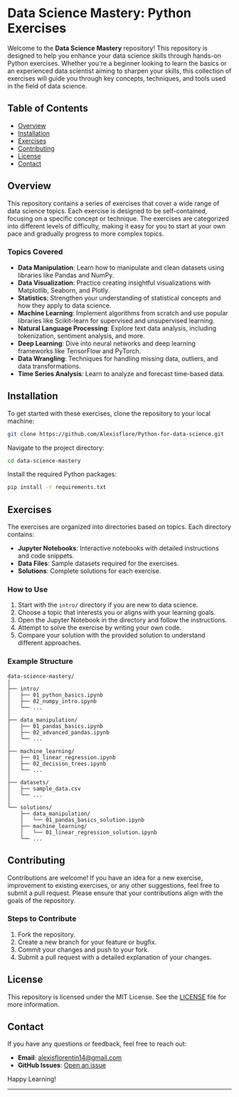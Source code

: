 # Data Science Mastery: Python Exercises

Welcome to the **Data Science Mastery** repository! This repository is designed to help you enhance your data science skills through hands-on Python exercises. Whether you're a beginner looking to learn the basics or an experienced data scientist aiming to sharpen your skills, this collection of exercises will guide you through key concepts, techniques, and tools used in the field of data science.

## Table of Contents

- [Overview](#overview)
- [Installation](#installation)
- [Exercises](#exercises)
- [Contributing](#contributing)
- [License](#license)
- [Contact](#contact)

## Overview

This repository contains a series of exercises that cover a wide range of data science topics. Each exercise is designed to be self-contained, focusing on a specific concept or technique. The exercises are categorized into different levels of difficulty, making it easy for you to start at your own pace and gradually progress to more complex topics.

### Topics Covered

- **Data Manipulation**: Learn how to manipulate and clean datasets using libraries like Pandas and NumPy.
- **Data Visualization**: Practice creating insightful visualizations with Matplotlib, Seaborn, and Plotly.
- **Statistics**: Strengthen your understanding of statistical concepts and how they apply to data science.
- **Machine Learning**: Implement algorithms from scratch and use popular libraries like Scikit-learn for supervised and unsupervised learning.
- **Natural Language Processing**: Explore text data analysis, including tokenization, sentiment analysis, and more.
- **Deep Learning**: Dive into neural networks and deep learning frameworks like TensorFlow and PyTorch.
- **Data Wrangling**: Techniques for handling missing data, outliers, and data transformations.
- **Time Series Analysis**: Learn to analyze and forecast time-based data.

## Installation

To get started with these exercises, clone the repository to your local machine:

```bash
git clone https://github.com/Alexisflore/Python-for-data-science.git
```

Navigate to the project directory:

```bash
cd data-science-mastery
```

Install the required Python packages:

```bash
pip install -r requirements.txt
```

## Exercises

The exercises are organized into directories based on topics. Each directory contains:

- **Jupyter Notebooks**: Interactive notebooks with detailed instructions and code snippets.
- **Data Files**: Sample datasets required for the exercises.
- **Solutions**: Complete solutions for each exercise.

### How to Use

1. Start with the `intro/` directory if you are new to data science.
2. Choose a topic that interests you or aligns with your learning goals.
3. Open the Jupyter Notebook in the directory and follow the instructions.
4. Attempt to solve the exercise by writing your own code.
5. Compare your solution with the provided solution to understand different approaches.

### Example Structure

```plaintext
data-science-mastery/
│
├── intro/
│   ├── 01_python_basics.ipynb
│   ├── 02_numpy_intro.ipynb
│   └── ...
│
├── data_manipulation/
│   ├── 01_pandas_basics.ipynb
│   ├── 02_advanced_pandas.ipynb
│   └── ...
│
├── machine_learning/
│   ├── 01_linear_regression.ipynb
│   ├── 02_decision_trees.ipynb
│   └── ...
│
├── datasets/
│   ├── sample_data.csv
│   └── ...
│
└── solutions/
    ├── data_manipulation/
    │   └── 01_pandas_basics_solution.ipynb
    ├── machine_learning/
    │   └── 01_linear_regression_solution.ipynb
    └── ...
```

## Contributing

Contributions are welcome! If you have an idea for a new exercise, improvement to existing exercises, or any other suggestions, feel free to submit a pull request. Please ensure that your contributions align with the goals of the repository.

### Steps to Contribute

1. Fork the repository.
2. Create a new branch for your feature or bugfix.
3. Commit your changes and push to your fork.
4. Submit a pull request with a detailed explanation of your changes.

## License

This repository is licensed under the MIT License. See the [LICENSE](LICENSE) file for more information.

## Contact

If you have any questions or feedback, feel free to reach out:

- **Email**: alexisflorentin14@gmail.com
- **GitHub Issues**: [Open an issue](https://github.com/Alexisflore/Python-for-data-science/issues/)

Happy Learning!

---
